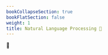 ```yaml
---
bookCollapseSection: true
bookFlatSection: false
weight: 1
title: Natural Language Processing 🔐
---
```

🔐
